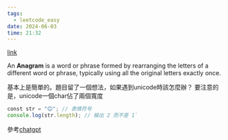 ```yaml
---
tags:
  - leetcode_easy
date: 2024-06-03
time: 21:32
---
```

[link](https://leetcode.com/problems/valid-anagram/description/)

An **Anagram** is a word or phrase formed by rearranging the letters of a different word or phrase, typically using all the original letters exactly once.

基本上是簡單的。題目留了一個想法，如果遇到unicode時該怎麼辦？
要注意的是，unicode一個char佔了兩個寬度



```ts
const str = "😊"; // 表情符号 
console.log(str.length); // 输出 2 而不是 1`
```

參考[chatgpt](https://chatgpt.com/share/b6ed18dd-f963-4a9e-99a7-176ba1a2bf41)

